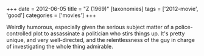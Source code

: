 +++
date = 2012-06-05
title = "Z (1969)"
[taxonomies]
tags = ['2012-movie', 'good']
categories = ['movies']
+++

Weirdly humorous, especially given the serious subject matter of a
police-controlled plot to assassinate a politician who stirs things up.
It's pretty unique, and very well-directed, and the relentlessness of
the guy in charge of investigating the whole thing admirable.
